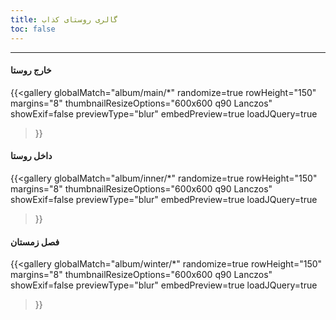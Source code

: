 ```yaml
---
title: گالری روستای کذاب
toc: false
---
```

---


#### خارج روستا

{{<gallery
    globalMatch="album/main/*"
    randomize=true
    rowHeight="150"
    margins="8"
    thumbnailResizeOptions="600x600 q90 Lanczos"
    showExif=false
    previewType="blur"
    embedPreview=true
    loadJQuery=true
>}}


#### داخل روستا

{{<gallery
    globalMatch="album/inner/*"
    randomize=true
    rowHeight="150"
    margins="8"
    thumbnailResizeOptions="600x600 q90 Lanczos"
    showExif=false
    previewType="blur"
    embedPreview=true
    loadJQuery=true
>}}


#### فصل زمستان

{{<gallery
    globalMatch="album/winter/*"
    randomize=true
    rowHeight="150"
    margins="8"
    thumbnailResizeOptions="600x600 q90 Lanczos"
    showExif=false
    previewType="blur"
    embedPreview=true
    loadJQuery=true
>}}
